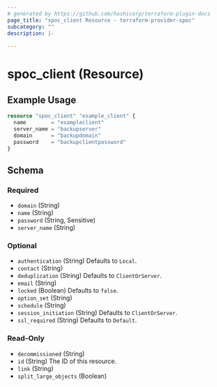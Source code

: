 ```yaml
---
# generated by https://github.com/hashicorp/terraform-plugin-docs
page_title: "spoc_client Resource - terraform-provider-spoc"
subcategory: ""
description: |-
  
---
```


# spoc_client (Resource)



## Example Usage

```terraform
resource "spoc_client" "example_client" {
  name        = "exampleclient"
  server_name = "backupserver"
  domain      = "backupdomain"
  password    = "backupclientpassword"
}
```

<!-- schema generated by tfplugindocs -->
## Schema

### Required

- `domain` (String)
- `name` (String)
- `password` (String, Sensitive)
- `server_name` (String)

### Optional

- `authentication` (String) Defaults to `Local`.
- `contact` (String)
- `deduplication` (String) Defaults to `ClientOrServer`.
- `email` (String)
- `locked` (Boolean) Defaults to `false`.
- `option_set` (String)
- `schedule` (String)
- `session_initiation` (String) Defaults to `ClientOrServer`.
- `ssl_required` (String) Defaults to `Default`.

### Read-Only

- `decommissioned` (String)
- `id` (String) The ID of this resource.
- `link` (String)
- `split_large_objects` (Boolean)


